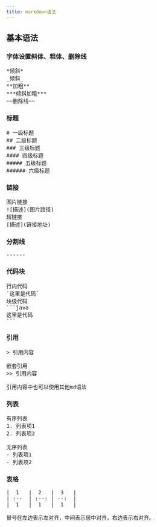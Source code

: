 ```yaml
---
title: markdown语法
---
```


## 基本语法
### 字体设置斜体、粗体、删除线
<pre>
*倾斜*
_倾斜_
**加粗**
***倾斜加粗***
~~删除线~~
</pre>

### 标题
<pre>
# 一级标题
## 二级标题
### 三级标题
#### 四级标题
##### 五级标题
###### 六级标题
</pre>


### 链接
<pre>
图片链接
![描述](图片路径)
超链接
[描述](链接地址)
</pre>

### 分割线
<pre>
------
</pre>

### 代码块
<pre>
行内代码
`这里是代码`
块级代码
```java
这里是代码
```
</pre>

### 引用
<pre>
> 引用内容

嵌套引用
>> 引用内容

引用内容中也可以使用其他md语法
</pre>

### 列表
<pre>
有序列表
1. 列表项1
2. 列表项2

无序列表
- 列表项1
- 列表项2
</pre>

### 表格
<pre>
|  1   |  2   |  3   |
| :--  | :--: | --:  |
|  1   |  1   |  1   |

冒号在左边表示左对齐，中间表示居中对齐，右边表示右对齐。
</pre>
